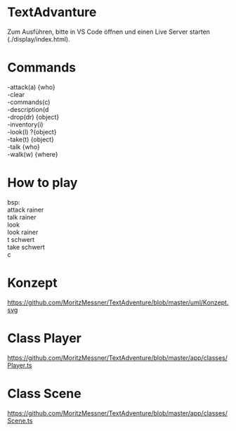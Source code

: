 # TextAdvanture  
Zum Ausführen, bitte in VS Code öffnen und einen Live Server starten (./display/index.html).  

# Commands  
-attack(a) {who}  
-clear  
-commands(c)  
-description(d  
-drop(dr) {object}  
-inventory(i)  
-look(l) ?{object}  
-take(t) {object}  
-talk {who}  
-walk(w) {where}  

# How to play  
bsp:  
attack rainer  
talk rainer  
look  
look rainer  
t schwert  
take schwert  
c  



# Konzept  
https://github.com/MoritzMessner/TextAdventure/blob/master/uml/Konzept.svg  

# Class Player  
https://github.com/MoritzMessner/TextAdventure/blob/master/app/classes/Player.ts  
 
# Class Scene  
https://github.com/MoritzMessner/TextAdventure/blob/master/app/classes/Scene.ts  
